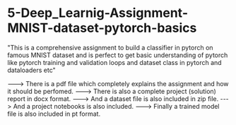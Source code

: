 # 5-Deep_Learnig-Assignment-MNIST-dataset-pytorch-basics
"This is a comprehensive assignment to build a classifier in pytorch on famous MNIST dataset and is perfect to get basic understanding of pytorch like pytorch training and validation loops and dataset class in pytorch and dataloaders etc"

---> There is a pdf file which completely explains the assignment and how it should be perfomed.
---> There is also a complete project (solution) report in docx format.
---> And a dataset file is also included in zip file.
---> And a project notebooks is also included.
---> Finally a trained model file is also included in pt format.
